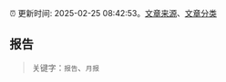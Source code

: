 :alarm_clock: 更新时间: 2025-02-25 08:42:53。[文章来源](/README.md)、[文章分类](/TAGS.md)

## 报告


> 关键字：`报告`、`月报`




